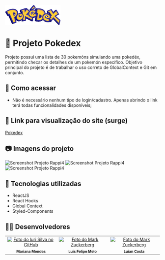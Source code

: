 <img src="https://raw.githubusercontent.com/future4code/Silveira-pokedex2/f21b3fa6fc57fa78cd3d064b5a8ac1ce2aa04a57/src/assets/pokedex_logo.png" width="180px" alt="Logo Rappi4" />

# 🥇 Projeto Pokedex

Projeto possui uma lista de 30 pokemóns simulando uma pokedéx, permitindo checar os detalhes de um pokemón específico. Objetivo principal do projeto é de trabalhar o uso correto de GlobalContext e Git em conjunto.

## 🚨 Como acessar

- Não é necessário nenhum tipo de login/cadastro. Apenas abrindo o link terá todas funcionalidades disponíveis;

## :link: Link para visualização do site (surge)

<a href="https://sophisticated-rule.surge.sh">Pokedex</a>

## :camera: Imagens do projeto

<div>
  <img src="https://i.imgur.com/uOVzsQS.png" width="320px" alt="Screenshot Projeto Rappi4" />
  <img src="https://i.imgur.com/k7bZSXC.png" width="320px" alt="Screenshot Projeto Rappi4" />
  <img src="https://i.imgur.com/NqjwyKi.png" width="320px" alt="Screenshot Projeto Rappi4" />
</div>

## :wrench: Tecnologias utilizadas

- ReactJS
- React Hooks
- Global Context
- Styled-Components

## 👨‍💻 Desenvolvedores

<table>
  <tr>
    <td align="center">
      <a href="https://www.linkedin.com/in/mariana-mendes-ab60a2164/">
        <img src="https://avatars.githubusercontent.com/u/98923335?s=96&v=4" width="100px;" alt="Foto do Iuri Silva no GitHub"/><br>
        <sub>
          <b>Mariana Mendes</b>
        </sub>
      </a>
    </td>
    <td align="center">
      <a href="https://www.linkedin.com/in/luisfmelot/">
        <img src="https://avatars.githubusercontent.com/u/79599836?v=4" width="100px;" alt="Foto do Mark Zuckerberg"/><br>
        <sub>
          <b>Luis Felipe Melo </b>
        </sub>
      </a>
    </td>
    <td align="center">
      <a href="https://www.linkedin.com/in/luian-gabriel-barbosa-de-jesus-costa-654906234/">
        <img src="https://avatars.githubusercontent.com/u/99013911?v=4" width="100px;" alt="Foto do Mark Zuckerberg"/><br>
        <sub>
          <b>Luian Costa </b>
        </sub>
      </a>
    </td>
  </tr>
</table>
